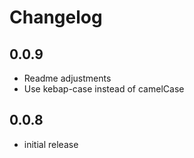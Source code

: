 # Changelog

## 0.0.9

* Readme adjustments
* Use kebap-case instead of camelCase

## 0.0.8

* initial release
